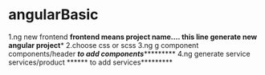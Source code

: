 # angularBasic

1.ng new frontend
**frontend means project name.... this line generate new angular project***
2.choose css or scss
3.ng g component components/header
***to add components************
4.ng generate service services/product
****** to add services*********
